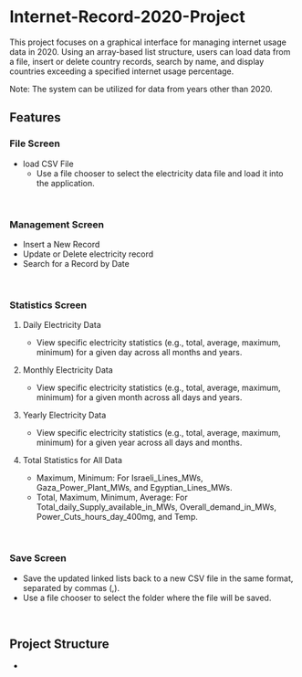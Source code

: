 # Internet-Record-2020-Project
This project focuses on a graphical interface for managing internet usage data in 2020. Using an array-based list structure,
users can load data from a file, insert or delete country records, search by name, and display countries exceeding a specified internet usage percentage. 

Note: The system can be utilized for data from years other than 2020.

## Features
### File Screen
- load CSV File
   - Use a file chooser to select the electricity data file and load it into the application.
<br>

### Management Screen
- Insert a New Record
- Update or Delete electricity record
- Search for a Record by Date
<br>

### Statistics Screen
1) Daily Electricity Data
   - View specific electricity statistics (e.g., total, average, maximum, minimum) for a given day across all months and years.
     
2) Monthly Electricity Data
   - View specific electricity statistics (e.g., total, average, maximum, minimum) for a given month across all days and years.
     
3) Yearly Electricity Data
   - View specific electricity statistics (e.g., total, average, maximum, minimum) for a given year across all days and months.
     
4) Total Statistics for All Data
   - Maximum, Minimum: For Israeli_Lines_MWs, Gaza_Power_Plant_MWs, and Egyptian_Lines_MWs.
   - Total, Maximum, Minimum, Average: For Total_daily_Supply_available_in_MWs, Overall_demand_in_MWs, Power_Cuts_hours_day_400mg, and Temp.
<br>

### Save Screen
- Save the updated linked lists back to a new CSV file in the same format, separated by commas (,).
- Use a file chooser to select the folder where the file will be saved.
<br>

## Project Structure 
- 





